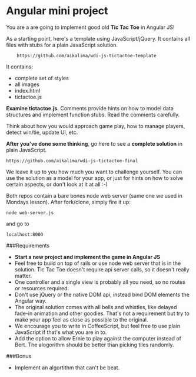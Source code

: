 
Angular mini project
===

You are a are going to implement good old **Tic Tac Toe** in Angular JS!

As a starting point, here's a template using JavaScript/jQuery. It contains all files with stubs for a plain JavaScript solution.

		https://github.com/aikalima/wdi-js-tictactoe-template

It contains:

- complete set of styles
- all images
- index.html
- tictactoe.js
	
**Examine tictactoe.js.** Comments provide hints on how to model data structures and implement function stubs. Read the comments carefully.

Think about how you would approach game play, how to manage players, detect win/tie, update UI, etc.

**After you've done some thinking**, go here to see a **complete solution** in plain JavaScript. 

	https://github.com/aikalima/wdi-js-tictactoe-final

We leave it up to you how much you want to challenge yourself. You can use the solution as a model for your app, or just for hints on how to solve certain aspects, or don't look at it at all :-)

Both repos contain a bare bones node web server (same one we used in Mondays lesson). After fork/clone, simply fire it up:

	node web-server.js
	
and go to 

	localhost:8000
	
		
###Requirements

- **Start a new project and implement the game in Angular JS**
- Feel free to build on top of rails or use node web server that is in the solution. Tic Tac Toe doesn't require api server calls, so it doesn't really matter.
- One controller and a single view is probably all you need, so no routes or resources required.
- Don't use jQuery or the native DOM api, instead bind DOM elements the Angular way.
- The original solution comes with all bells and whistles, like delayed fade-in animation and other goodies. That's not a requirement but try to make your app feel as close as possible to the original.
- We encourage you to write in CoffeeScript, but feel free to use plain JavaScript if that's what you are in to.
- Add the option to allow Ernie to play against the computer instead of Bert. The alogorithm should be better than picking tiles randomly.

###Bonus

- Implement an algortithm that can't be beat.


